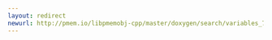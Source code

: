 ```yaml
---
layout: redirect
newurl: http://pmem.io/libpmemobj-cpp/master/doxygen/search/variables_76.html
---
```

